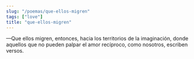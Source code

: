```yaml
---
slug: "/poemas/que-ellos-migren"
tags: ["love"]
title: "que-ellos-migren"
---
```

—Que ellos migren, entonces, hacia los territorios de la imaginación, donde aquellos que no pueden palpar el amor recíproco, como nosotros, escriben versos.